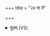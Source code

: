 +++
title = "२४ मा ते"

+++
<details><summary>मूलम् (VS)</summary>

मा ते॒ मनो॒मासो॒र्माङ्गा॑नां॒ मा रस॑स्य ते।  
मा ते॑ हास्त त॒न्वः१॒॑ किं च॒नेह ॥
</details>